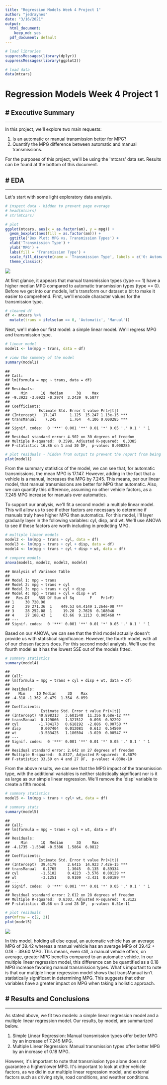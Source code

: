 ```yaml
---
title: "Regression Models Week 4 Project 1"
author: "jedraynes"
date: "3/16/2021"
output:
  html_document:
    keep_md: yes
  pdf_document: default
---
```



```r
# load libraries
suppressMessages(library(dplyr))
suppressMessages(library(ggplot2))

# load data
data(mtcars)
```

# Regression Models Week 4 Project 1


## # Executive Summary

-----

In this project, we'll explore two main requests:

1. Is an automatic or manual transmission better for MPG?
2. Quantify the MPG difference between automatic and manual transmissions.

For the purposes of this project, we'll be using the 'mtcars' data set. Results can be found at the bottom of this document.

## # EDA

-----

Let's start with some light exploratory data analysis.


```r
# inspect data - hidden to prevent page overage
# head(mtcars)
# str(mtcars)

# plot
ggplot(mtcars, aes(x = as.factor(am), y = mpg)) + 
  geom_boxplot(aes(fill = as.factor(am))) + 
  ggtitle('Box Plot: MPG vs. Transmission Types') + 
  xlab('Transmission Type') +
  ylab('MPG') + 
  labs(fill = 'Transmission Type') + 
  scale_fill_discrete(name = 'Transmission Type', labels = c('0: Automatic', '1: Manual')) + 
  theme_classic()
```

![](project1_files/figure-html/unnamed-chunk-2-1.png)<!-- -->

At first glance, it appears that manual transmission types (type == 1) have a higher median MPG compared to automatic transmission types (type == 0). Before we get into our models, let's transform our dataset a bit to make it easier to comprehend. First, we'll encode character values for the transmission type.


```r
# cleaned df
df <- mtcars %>%
  mutate(trans = ifelse(am == 0, 'Automatic', 'Manual'))
```

Next, we'll make our first model: a simple linear model. We'll regress MPG and transmission type.

```r
# linear model
model1 <- lm(mpg ~ trans, data = df)

# view the summary of the model
summary(model1)
```

```
## 
## Call:
## lm(formula = mpg ~ trans, data = df)
## 
## Residuals:
##     Min      1Q  Median      3Q     Max 
## -9.3923 -3.0923 -0.2974  3.2439  9.5077 
## 
## Coefficients:
##             Estimate Std. Error t value Pr(>|t|)    
## (Intercept)   17.147      1.125  15.247 1.13e-15 ***
## transManual    7.245      1.764   4.106 0.000285 ***
## ---
## Signif. codes:  0 '***' 0.001 '**' 0.01 '*' 0.05 '.' 0.1 ' ' 1
## 
## Residual standard error: 4.902 on 30 degrees of freedom
## Multiple R-squared:  0.3598,	Adjusted R-squared:  0.3385 
## F-statistic: 16.86 on 1 and 30 DF,  p-value: 0.000285
```


```r
# plot residuals - hidden from output to prevent the report from being too long
plot(model1)
```

From the summary statistics of the model, we can see that, for automatic transmissions, the mean MPG is 17.147. However, adding in the fact that a vehicle is a manual, increases the MPG by 7.245. This means, per our linear model, that manual transmissions are better for MPG than automatic. Also, we can quantify this difference, assuming no other vehicle factors, as a 7.245 MPG increase for manuals over automatics.

To support our analysis, we'll fit a second model: a multiple linear model. This will allow us to see if other factors are necessary to determine if manuals truly have higher MPG than automatics. For this model, I'll layer gradually layer in the following variables: cyl, disp, and wt. We'll use ANOVA to see if these factors are worth including in predicting MPG.


```r
# multiple linear models
model2 <- lm(mpg ~ trans + cyl, data = df)
model3 <- lm(mpg ~ trans + cyl + disp, data = df) 
model4 <- lm(mpg ~ trans + cyl + disp + wt, data = df)

# compare models
anova(model1, model2, model3, model4)
```

```
## Analysis of Variance Table
## 
## Model 1: mpg ~ trans
## Model 2: mpg ~ trans + cyl
## Model 3: mpg ~ trans + cyl + disp
## Model 4: mpg ~ trans + cyl + disp + wt
##   Res.Df    RSS Df Sum of Sq       F    Pr(>F)    
## 1     30 720.90                                   
## 2     29 271.36  1    449.53 64.4149 1.264e-08 ***
## 3     28 252.08  1     19.28  2.7628  0.108046    
## 4     27 188.43  1     63.66  9.1213  0.005468 ** 
## ---
## Signif. codes:  0 '***' 0.001 '**' 0.01 '*' 0.05 '.' 0.1 ' ' 1
```

Based on our ANOVA, we can see that the third model actually doesn't provide us with statistical significance. However, the fourth model, with all of our chosen factors does. For this second model analysis. We'll use the fourth model as it has the lowest SSE out of the models fitted.


```r
# summary statistics
summary(model4)
```

```
## 
## Call:
## lm(formula = mpg ~ trans + cyl + disp + wt, data = df)
## 
## Residuals:
##    Min     1Q Median     3Q    Max 
## -4.318 -1.362 -0.479  1.354  6.059 
## 
## Coefficients:
##              Estimate Std. Error t value Pr(>|t|)    
## (Intercept) 40.898313   3.601540  11.356 8.68e-12 ***
## transManual  0.129066   1.321512   0.098  0.92292    
## cyl         -1.784173   0.618192  -2.886  0.00758 ** 
## disp         0.007404   0.012081   0.613  0.54509    
## wt          -3.583425   1.186504  -3.020  0.00547 ** 
## ---
## Signif. codes:  0 '***' 0.001 '**' 0.01 '*' 0.05 '.' 0.1 ' ' 1
## 
## Residual standard error: 2.642 on 27 degrees of freedom
## Multiple R-squared:  0.8327,	Adjusted R-squared:  0.8079 
## F-statistic: 33.59 on 4 and 27 DF,  p-value: 4.038e-10
```

From the above results, we can see that the MPG impact of the transmission type, with the additional variables is neither statistically significant nor is it as large as our simple linear regression. We'll remove the 'disp' variable to create a fifth model.


```r
# summary statistics
model5 <- lm(mpg ~ trans + cyl+ wt, data = df)

# summary stats
summary(model5)
```

```
## 
## Call:
## lm(formula = mpg ~ trans + cyl + wt, data = df)
## 
## Residuals:
##     Min      1Q  Median      3Q     Max 
## -4.1735 -1.5340 -0.5386  1.5864  6.0812 
## 
## Coefficients:
##             Estimate Std. Error t value Pr(>|t|)    
## (Intercept)  39.4179     2.6415  14.923 7.42e-15 ***
## transManual   0.1765     1.3045   0.135  0.89334    
## cyl          -1.5102     0.4223  -3.576  0.00129 ** 
## wt           -3.1251     0.9109  -3.431  0.00189 ** 
## ---
## Signif. codes:  0 '***' 0.001 '**' 0.01 '*' 0.05 '.' 0.1 ' ' 1
## 
## Residual standard error: 2.612 on 28 degrees of freedom
## Multiple R-squared:  0.8303,	Adjusted R-squared:  0.8122 
## F-statistic: 45.68 on 3 and 28 DF,  p-value: 6.51e-11
```

```r
# plot residuals
par(mfrow = c(2, 2))
plot(model5)
```

![](project1_files/figure-html/unnamed-chunk-8-1.png)<!-- -->

In this model, holding all else equal, an automatic vehicle has an average MPG of 39.42 whereas a manual vehicle has an average MPG of 39.42 + 0.18 = 39.60 MPG. This means, even still, a manual vehicle offers, on average, greater MPG benefits compared to an automatic vehicle. In our multiple linear regression model, this difference can be quantified as a 0.18 MPG increase favoring manual transmission types. What's important to note is that our multiple linear regression model shows that transManual isn't statistically significant in determining MPG. This suggests that other variables have a greater impact on MPG when taking a holistic approach.

## # Results and Conclusions

-----

As stated above, we fit two models: a simple linear regression model and a multiple linear regression model. Our results, by model, are summarized below.

1. Simple Linear Regression: Manual transmission types offer better MPG by an increase of 7.245 MPG.
2. Multiple Linear Regression: Manual transmission types offer better MPG by an increase of 0.18 MPG.

However, it's important to note that transmission type alone does not guarantee a higher/lower MPG. It's important to look at other vehicle factors, as we did in our multiple linear regression model, and external factors such as driving style, road conditions, and weather conditions.

